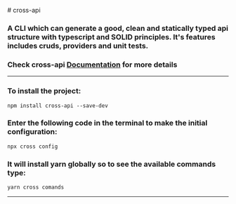 ﻿﻿# cross-api

### A CLI which can generate a good, clean and statically typed api structure with typescript and SOLID principles. It's features includes cruds, providers and unit tests.

### Check cross-api [Documentation](https://cross-packages.gitbook.io/cross-api) for more details

---

### To install the project:

```
npm install cross-api --save-dev
```

### Enter the following code in the terminal to make the initial configuration:

```
npx cross config
```

### It will install yarn globally so to see the available commands type:

```
yarn cross comands
```

---
